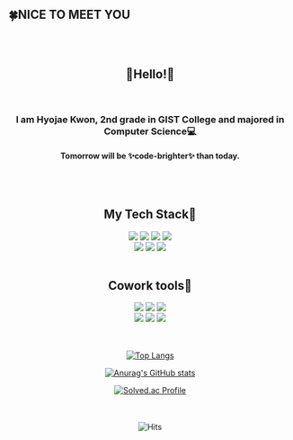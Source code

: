 <h2>🍀NICE TO MEET YOU</h2>
<br>
<div align="center">
   <br>
   <h2>👋Hello!👋</h2><br><h3>I am Hyojae Kwon, 2nd grade in GIST College and majored in Computer Science💻</h3>
   <h4>Tomorrow will be ✨<b>code-brighter</b>✨ than today.</h4>
  <br>
  <br>
  <h2>My Tech Stack💪</h2>
  <img src="https://img.shields.io/badge/HTML5-E34F26?style=flat-square&logo=HTML5&logoColor=white"/>
  <img src="https://img.shields.io/badge/CSS3-1572B6?style=flat-square&logo=CSS3&logoColor=white"/>
  <img src="https://img.shields.io/badge/JavaScript-F7DF1E?style=flat-square&logo=JavaScript&logoColor=white"/>
  <img src="https://img.shields.io/badge/Java-007396?style=flat-square&logo=Java&logoColor=white"/>
  <br>
  <img src="https://img.shields.io/badge/Python-3776AB?style=flat-square&logo=Python&logoColor=white"/>
  <img src="https://img.shields.io/badge/C++-00599C?style=flat-square&logo=C++&logoColor=white"/>
  <img src="https://img.shields.io/badge/jQuery-0769AD?style=flat-square&logo=jQuery&logoColor=white"/>
  <br>
  <br>
  <h2>Cowork tools🤝</h2>
  <img src="https://img.shields.io/badge/Github-181717?style=flat-square&logo=Github&logoColor=white"/>
  <img src="https://img.shields.io/badge/Git-F05032?style=flat-square&logo=Git&logoColor=white"/>
  <img src="https://img.shields.io/badge/Trello-0052CC?style=flat-square&logo=Trello&logoColor=white"/>
  <br>
   <img src="https://img.shields.io/badge/Notion-000000?style=flat-square&logo=Notion&logoColor=white"/>
  <img src="https://img.shields.io/badge/Figma-F24E1E?style=flat-square&logo=Figma&logoColor=white"/>
  <img src="https://img.shields.io/badge/Slack-4A154B?style=flat-square&logo=SlacklogoColor=white"/>
  <br>
  <br>
   <br>
<div>
   
   [![Top Langs](https://github-readme-stats.vercel.app/api/top-langs/?username=hyojaeKwon&layout=compact)](https://github.com/anuraghazra/github-readme-stats)
  
[![Anurag's GitHub stats](https://github-readme-stats.vercel.app/api?username=HyojaeKwon-GIST20)](https://github.com/anuraghazra/github-readme-stats)
 
   </div>
   
  [![Solved.ac
Profile](http://mazassumnida.wtf/api/v2/generate_badge?boj=khj010909)](https://solved.ac/khj010909)
    <br>
    <br>
    <br>

   ![Hits](https://hits.seeyoufarm.com/api/count/incr/badge.svg?url=https%3A%2F%2Fgithub.com%2FHyojaeKwon-GIST20&count_bg=%23EF78ED&title_bg=%23A600FD&icon=airbus.svg&icon_color=%23FFFFFF&title=Visitors&edge_flat=true)
</div>
